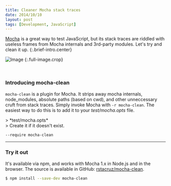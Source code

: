 ```yaml
---
title: Cleaner Mocha stack traces
date: 2014/10/10
layout: post
tags: [Development, JavaScript]
---
```


[Mocha] is a great way to test JavaScript, but its stack traces are riddled
with useless frames from Mocha internals and 3rd-party modules. Let's try and
clean it up.
{:.brief-intro.center}

![Image](https://raw.githubusercontent.com/rstacruz/mocha-clean/gh-pages/comparison.png)
{:.full-image.crop}

<br>

### Introducing mocha-clean

`mocha-clean` is a plugin for Mocha. It strips away mocha internals,
node_modules, absolute paths (based on cwd), and other unneccessary cruft
from stack traces.
Simply invoke Mocha with `-r mocha-clean`. The easiest way to do this is to add
it to your *test/mocha.opts* file.

<div class='with-footnote left'>
> *test/mocha.opts*<br>
> Create it if it doesn't exist.

~~~
--require mocha-clean
~~~
</div>

* * * *

### Try it out

It's available via npm, and works with Mocha 1.x in Node.js and in the browser.
The source is available in GitHub: [rstacruz/mocha-clean][src].

```sh
$ npm install --save-dev mocha-clean
```

[src]: https://github.com/rstacruz/mocha-clean
[Mocha]: http://visionmedia.github.io/mocha

